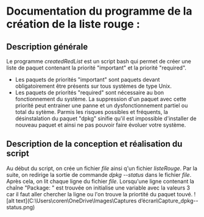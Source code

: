 # Documentation du programme de la création de la liste rouge :

## Description générale
Le programme _createdRedList_ est un script bash qui permet de créer une liste de paquet contenant la priorité "important" et la priorité "required".  
- Les paquets de priorités "important" sont paquets devant obligatoirement être présents sur tous systèmes de type Unix.
- Les paquets de priorités "required" sont nécessaire au bon fonctionnement du système. La suppression d'un paquet avec cette priorité peut entrainer une panne et un dysfonctionnement partiel ou total du sytème. Parmis les risques possibles et fréquents, la désinstalation du paquet "dpkg" sinifie qu'il est impossible d'installer de nouveau paquet et ainsi ne pas pouvoir faire évoluer votre système. 

## Description de la conception et réalisation du script
Au début du script, on crée un fichier _file_ ainsi q'un fichier _listeRouge_. Par la suite, on redirige la sortie de commande _dpkg --status_ dans le fichier _file_. Après cela, on lit chaque ligne du fichier _file_. Lorsqu'une ligne contenant la chaîne "Package: " est trouvée on initialise une variable avec la valeurs 3 car il faut aller chercher la ligne ou l'on trouve la priortité du paquet touvé.
![alt text](C:\Users\coren\OneDrive\Images\Captures d’écran\Capture_dpkg--status.png) 